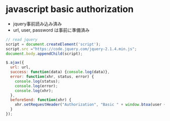 # javascript basic authorization
- jquery事前読み込み済み
- url, user, password は事前に準備済み

```js
// read jquery
script = document.createElement('script');
script.src ="https://code.jquery.com/jquery-2.1.4.min.js";
document.body.appendChild(script);
```

```js
$.ajax({
  url: url,
  success: function(data) {console.log(data)},
  error: function(xhr, status, error) {
    console.log(status);
    console.log(error);
    console.log(xhr);
  },
  beforeSend: function(xhr) {
    xhr.setRequestHeader("Authorization", "Basic " + window.btoa(user + ":" + password));
  }
});
```
